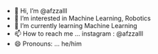 - 👋 Hi, I’m @afzzalll
- 👀 I’m interested in Machine Learning, Robotics
- 🌱 I’m currently learning Machine Learning
- 📫 How to reach me ... instagram : @afzzalll
- 😄 Pronouns: ... he/him
